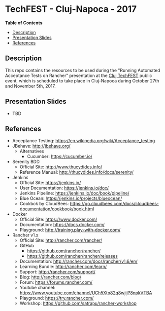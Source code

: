 # TechFEST - Cluj-Napoca - 2017
**Table of Contents**  
- [Description](#description)  
- [Presentation Slides](#slides)  
- [References](#references)   

<a name="description">Description</a>
--
This repo contains the resources to be used during the "Running Automated Acceptance Tests on Rancher" presentation at the [Cluj TechFEST](http://cluj.techfest.ro/) public event, which is scheduled to take place in Cluj-Napoca during October 27th and November 5th, 2017.

<a name="slides">Presentation Slides</a>
--
* TBD

<a name="references">References</a>
--
* Acceptance Testing: https://en.wikipedia.org/wiki/Acceptance_testing
* JBehave: http://jbehave.org/
   * Alternatives
       * Cucumber: https://cucumber.io/
* Serenity BDD
    * Official Site: http://www.thucydides.info/
    * Reference Manual: http://thucydides.info/docs/serenity/
* Jenkins
    * Official Site: https://jenkins.io/
    * User Documentation: https://jenkins.io/doc/
    * Jenkins Pipeline: https://jenkins.io/doc/book/pipeline/
    * Blue Ocean: https://jenkins.io/projects/blueocean/
    * Cookbok by CloudBees: https://go.cloudbees.com/docs/cloudbees-documentation/cookbook/book.html
* Docker
    * Official Site: https://www.docker.com/
    * Documentation: https://docs.docker.com/
    * Playground: http://training.play-with-docker.com/
* Rancher v1.x
   * Official Site: http://rancher.com/rancher/
   * GitHub
       * https://github.com/rancher/rancher/
       * https://github.com/rancher/rancher/releases
   * Documentation: http://rancher.com/docs/rancher/v1.6/en/
   * Learning Bundle: http://rancher.com/learn/
   * Support: http://rancher.com/support/
   * Blog: http://rancher.com/blog/
   * Forum: https://forums.rancher.com/
   * Youtube channel: https://www.youtube.com/channel/UCh5Xtp82q8wjijP8npkVTBA
   * Playground: https://try.rancher.com/
   * Workshop: https://github.com/satrapu/rancher-workshop
